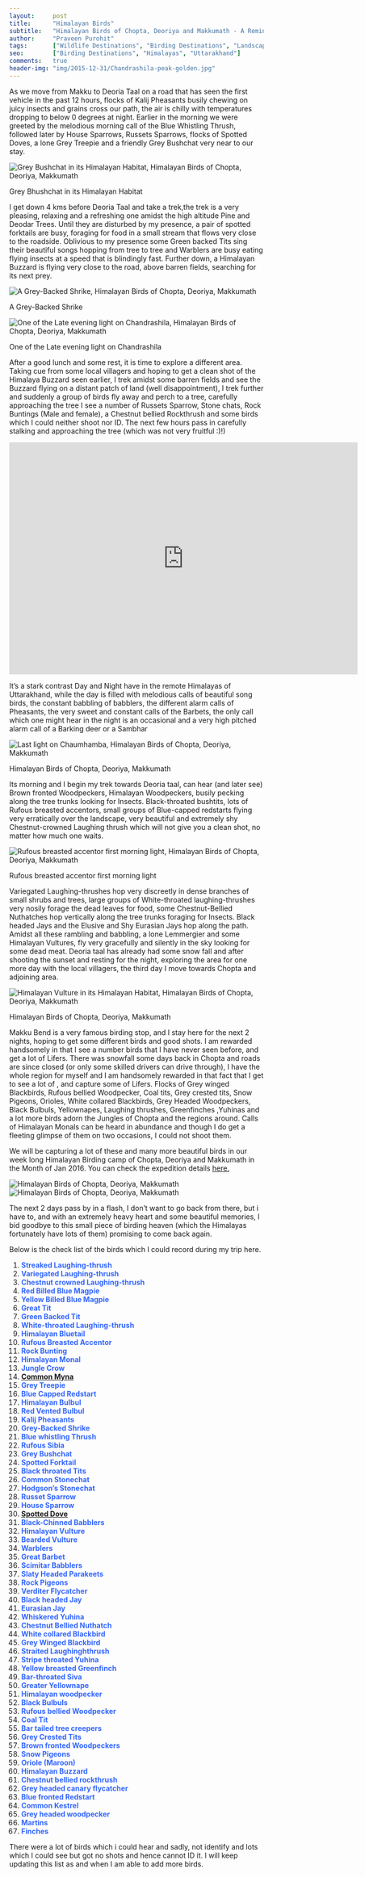 ```yaml
---
layout:     post
title:      "Himalayan Birds"
subtitle:   "Himalayan Birds of Chopta, Deoriya and Makkumath - A Reminiscence"
author:     "Praveen Purohit"
tags:       ["Wildlife Destinations", "Birding Destinations", "Landscape Destinations"]
seo:		["Birding Destinations", "Himalayas", "Uttarakhand"]
comments:   true
header-img: "img/2015-12-31/Chandrashila-peak-golden.jpg"
---
```


<p>
As we move from Makku to Deoria Taal on a road that has seen the first vehicle in the past 12 hours, flocks of Kalij Pheasants busily chewing on juicy insects and grains cross our path, the air is chilly with temperatures dropping to below 0 degrees at night. Earlier in the morning we were greeted by the melodious morning call of the Blue Whistling Thrush, followed later by House Sparrows, Russets Sparrows, flocks of Spotted Doves, a lone Grey Treepie and a friendly Grey Bushchat very near to our stay.
</p>

<img src="{{ site.baseurl }}/img/2015-12-31/Grey-bushchat.jpg" alt="Grey Bushchat in its Himalayan Habitat, Himalayan Birds of Chopta, Deoriya, Makkumath">
<p>
Grey Bhushchat in its Himalayan Habitat
</p>

<p>
I get down 4 kms before Deoria Taal and take a trek,the trek is a very pleasing, relaxing and a refreshing one amidst the high altitude Pine and Deodar Trees. Until they are disturbed by my presence, a pair of spotted forktails are busy, foraging for food in a small stream that flows very close to the roadside. Oblivious to my presence some Green backed Tits sing their beautiful songs hopping from tree to tree and Warblers are busy eating flying insects at a speed that is blindingly fast. Further down, a Himalayan Buzzard is flying very close to the road, above barren fields, searching for its next prey.
</p>

<img src="{{ site.baseurl }}/img/2015-12-31/Long-tailedshrike.jpg" alt="A Grey-Backed Shrike, Himalayan Birds of Chopta, Deoriya, Makkumath">
<p>
A Grey-Backed Shrike
</p>

<img src="{{ site.baseurl }}/img/2015-12-31/Chandrashila-peak-golden.jpg" alt="One of the Late evening light on Chandrashila, Himalayan Birds of Chopta, Deoriya, Makkumath">
<p>
One of the Late evening light on Chandrashila
</p>

<p>
After a good lunch and some rest, it is time to explore a different area. Taking cue from some local villagers and hoping to get a clean shot of the Himalaya Buzzard seen earlier, I trek amidst some barren fields and see the Buzzard flying on a distant patch of land (well disappointment), I trek further and suddenly a group of birds fly away and perch to a tree, carefully approaching the tree I see a number of Russets Sparrow, Stone chats, Rock Buntings (Male and female), a Chestnut bellied Rockthrush and some birds which I could neither shoot nor ID. The next few hours pass in carefully stalking and approaching the tree (which was not very fruitful :)!)
</p>

<iframe src="https://www.youtube.com/embed/OEJARVaNGsk?rel=0" width="690" height="460" frameborder="0" webkitallowfullscreen mozallowfullscreen allowfullscreen></iframe>

<p>
It’s a stark contrast Day and Night have in the remote Himalayas of Uttarakhand, while the day is filled with melodious calls of beautiful song birds, the constant babbling of babblers, the different alarm calls of Pheasants, the very sweet and constant calls of the Barbets, the only call which one might hear in the night is an occasional and a very high pitched alarm call of a Barking deer or a Sambhar
</p>

<img src="{{ site.baseurl }}/img/2015-12-31/Last-light-of-Chaumhamba.jpg" alt="Last light on Chaumhamba, Himalayan Birds of Chopta, Deoriya, Makkumath">

<p>
Himalayan Birds of Chopta, Deoriya, Makkumath
</p>

<p>
Its morning and I begin my trek towards Deoria taal, can hear (and later see)  Brown fronted Woodpeckers, Himalayan Woodpeckers, busily pecking along the tree trunks looking for Insects.  Black-throated bushtits, lots of Rufous breasted accentors, small groups of Blue-capped redstarts flying very erratically over the landscape, very beautiful and extremely shy Chestnut-crowned Laughing thrush which will not give you a clean shot, no matter how much one waits.
</p>

<img src="{{ site.baseurl }}/img/2015-12-31/Rufous-breastedaccentor.jpg" alt="Rufous breasted accentor first morning light, Himalayan Birds of Chopta, Deoriya, Makkumath">

<p>
Rufous breasted accentor first morning light
</p>

<p>
Variegated Laughing-thrushes hop very discreetly in dense branches of small shrubs and trees, large groups of White-throated laughing-thrushes very nosily forage the dead leaves for food, some Chestnut-Bellied Nuthatches hop vertically along the tree trunks foraging for Insects. Black headed Jays and the Elusive and Shy Eurasian Jays hop along the path. Amidst all these rambling and babbling, a lone Lemmergier and some Himalayan Vultures, fly very gracefully and silently in the sky looking for some dead meat. Deoria taal has already had some snow fall and after shooting the sunset and resting for the night, exploring the area for one more day with the local villagers, the third day I move towards Chopta and adjoining area.
</p>

<img src="{{ site.baseurl }}/img/2015-12-31/Himalayan-Vulture.jpg" alt="Himalayan Vulture in its Himalayan Habitat, Himalayan Birds of Chopta, Deoriya, Makkumath">
<p>
Himalayan Birds of Chopta, Deoriya, Makkumath
</p>

<p>
Makku Bend is a very famous birding stop, and I stay here for the next 2 nights, hoping to get some different birds and good shots. I am rewarded handsomely in that I see a number birds that I have never seen before, and get a lot of Lifers. There was snowfall some days back in Chopta and roads are since closed (or only some skilled drivers can drive through), I have the whole region for myself and I am handsomely rewarded in that fact that I get to see a lot of , and capture some of Lifers. Flocks of Grey winged Blackbirds,  Rufous bellied Woodpecker, Coal tits, Grey crested tits, Snow Pigeons, Orioles, White collared Blackbirds, Grey Headed Woodpeckers, Black Bulbuls, Yellownapes, Laughing thrushes, Greenfinches ,Yuhinas and a lot more birds adorn the Jungles of Chopta and the regions around. Calls of Himalayan Monals can be heard in abundance and though I do get a fleeting glimpse of them on two occasions, I could not shoot them.
</p>


<p>
We will be capturing a lot of these and many more beautiful birds in our week long Himalayan Birding camp of Chopta, Deoriya and Makkumath in the Month of Jan 2016. You can check the expedition details <a href="http://www.wilderhood.com/trip/Makkumath-An%20Unexplored%20Birding%20Paradise" target="_blank">here.</a>
</p>

<img src="{{ site.baseurl }}/img/2015-12-31/MG_4752-1024x683.jpg" alt="Himalayan Birds of Chopta, Deoriya, Makkumath">
<img src="{{ site.baseurl }}/img/2015-12-31/MG_4802-1024x732.jpg" alt="Himalayan Birds of Chopta, Deoriya, Makkumath">

<p>
The next 2 days pass by in a flash, I don’t want to go back from there, but i have to, and with an extremely heavy heart and some beautiful memories, I bid goodbye to this small piece of birding heaven (which the Himalayas fortunately have lots of them) promising to come back again.
</p>

<p>
Below is the check list of the birds which I could record during my trip here.
</p>


<ol>
	<li><span style="color: #3366ff;"><strong>Streaked Laughing-thrush</strong></span></li>
	<li><span style="color: #3366ff;"><strong>Variegated Laughing-thrush</strong></span></li>
	<li><span style="color: #3366ff;"><strong>Chestnut crowned Laughing-thrush</strong></span></li>
	<li><span style="color: #3366ff;"><strong>Red Billed Blue Magpie</strong></span></li>
	<li><span style="color: #3366ff;"><strong>Yellow Billed Blue Magpie</strong></span></li>
	<li><span style="color: #3366ff;"><strong>Great Tit</strong></span></li>
	<li><span style="color: #3366ff;"><strong>Green Backed Tit</strong></span></li>
	<li><span style="color: #3366ff;"><strong>White-throated Laughing-thrush</strong></span></li>
	<li><span style="color: #3366ff;"><strong>Himalayan Bluetail</strong></span></li>
	<li><span style="color: #3366ff;"><strong>Rufous Breasted Accentor</strong></span></li>
	<li><span style="color: #3366ff;"><strong>Rock Bunting</strong></span></li>
	<li><span style="color: #3366ff;"><strong>Himalayan Monal</strong></span></li>
	<li><span style="color: #3366ff;"><strong>Jungle Crow</strong></span></li>
	<li><span style="color: #3366ff;"><strong><a href="{{ site.baseurl }}/wildart/2015-10-12-Common-Myna.html" target="_blank">Common Myna</a></strong></span></li>
	<li><span style="color: #3366ff;"><strong>Grey Treepie</strong></span></li>
	<li><span style="color: #3366ff;"><strong>Blue Capped Redstart</strong></span></li>
	<li><span style="color: #3366ff;"><strong>Himalayan Bulbul</strong></span></li>
	<li><span style="color: #3366ff;"><strong>Red Vented Bulbul</strong></span></li>
	<li><span style="color: #3366ff;"><strong>Kalij Pheasants</strong></span></li>
	<li><span style="color: #3366ff;"><strong>Grey-Backed Shrike</strong></span></li>
	<li><span style="color: #3366ff;"><strong>Blue whistling Thrush</strong></span></li>
	<li><span style="color: #3366ff;"><strong>Rufous Sibia</strong></span></li>
	<li><span style="color: #3366ff;"><strong>Grey Bushchat</strong></span></li>
	<li><span style="color: #3366ff;"><strong>Spotted Forktail</strong></span></li>
	<li><span style="color: #3366ff;"><strong>Black throated Tits</strong></span></li>
	<li><span style="color: #3366ff;"><strong>Common Stonechat</strong></span></li>
	<li><span style="color: #3366ff;"><strong>Hodgson’s Stonechat</strong></span></li>
	<li><span style="color: #3366ff;"><strong>Russet Sparrow</strong></span></li>
	<li><span style="color: #3366ff;"><strong>House Sparrow</strong></span></li>
	<li><span style="color: #3366ff;"><strong><a href="{{ site.baseurl }}/wildart/2015-10-19-Spotted-Dove.html" target="_blank">Spotted Dove</a></strong></span></li>
	<li><span style="color: #3366ff;"><strong>Black-Chinned Babblers</strong></span></li>
	<li><span style="color: #3366ff;"><strong>Himalayan Vulture</strong></span></li>
	<li><span style="color: #3366ff;"><strong>Bearded Vulture</strong></span></li>
	<li><span style="color: #3366ff;"><strong>Warblers</strong></span></li>
	<li><span style="color: #3366ff;"><strong>Great Barbet</strong></span></li>
	<li><span style="color: #3366ff;"><strong>Scimitar Babblers</strong></span></li>
	<li><span style="color: #3366ff;"><strong>Slaty Headed Parakeets</strong></span></li>
	<li><span style="color: #3366ff;"><strong>Rock Pigeons</strong></span></li>
	<li><span style="color: #3366ff;"><strong>Verditer Flycatcher</strong></span></li>
	<li><span style="color: #3366ff;"><strong>Black headed Jay</strong></span></li>
	<li><span style="color: #3366ff;"><strong>Eurasian Jay</strong></span></li>
	<li><span style="color: #3366ff;"><strong>Whiskered Yuhina</strong></span></li>
	<li><span style="color: #3366ff;"><strong>Chestnut Bellied Nuthatch</strong></span></li>
	<li><span style="color: #3366ff;"><strong>White collared Blackbird</strong></span></li>
	<li><span style="color: #3366ff;"><strong>Grey Winged Blackbird</strong></span></li>
	<li><span style="color: #3366ff;"><strong>Straited Laughinghthrush</strong></span></li>
	<li><span style="color: #3366ff;"><strong>Stripe throated Yuhina</strong></span></li>
	<li><span style="color: #3366ff;"><strong>Yellow breasted Greenfinch</strong></span></li>
	<li><span style="color: #3366ff;"><strong>Bar-throated Siva</strong></span></li>
	<li><span style="color: #3366ff;"><strong>Greater Yellownape</strong></span></li>
	<li><span style="color: #3366ff;"><strong>Himalayan woodpecker</strong></span></li>
	<li><span style="color: #3366ff;"><strong>Black Bulbuls</strong></span></li>
	<li><span style="color: #3366ff;"><strong>Rufous bellied Woodpecker</strong></span></li>
	<li><span style="color: #3366ff;"><strong>Coal Tit</strong></span></li>
	<li><span style="color: #3366ff;"><strong>Bar tailed tree creepers</strong></span></li>
	<li><span style="color: #3366ff;"><strong>Grey Crested Tits</strong></span></li>
	<li><span style="color: #3366ff;"><strong>Brown fronted Woodpeckers</strong></span></li>
	<li><span style="color: #3366ff;"><strong>Snow Pigeons</strong></span></li>
	<li><span style="color: #3366ff;"><strong>Oriole (Maroon)</strong></span></li>
	<li><span style="color: #3366ff;"><strong>Himalayan Buzzard</strong></span></li>
	<li><span style="color: #3366ff;"><strong>Chestnut bellied rockthrush</strong></span></li>
	<li><span style="color: #3366ff;"><strong>Grey headed canary flycatcher</strong></span></li>
	<li><span style="color: #3366ff;"><strong>Blue fronted Redstart</strong></span></li>
	<li><span style="color: #3366ff;"><strong>Common Kestrel</strong></span></li>
	<li><span style="color: #3366ff;"><strong>Grey headed woodpecker</strong></span></li>
	<li><span style="color: #3366ff;"><strong>Martins</strong></span></li>
	<li><span style="color: #3366ff;"><strong>Finches</strong></span></li>
</ol>

<p>
There were a lot of birds which i could hear and sadly, not identify and lots which I could see but got no shots and hence cannot ID it. I will keep updating this list as and when I am able to add more birds.
</p>
